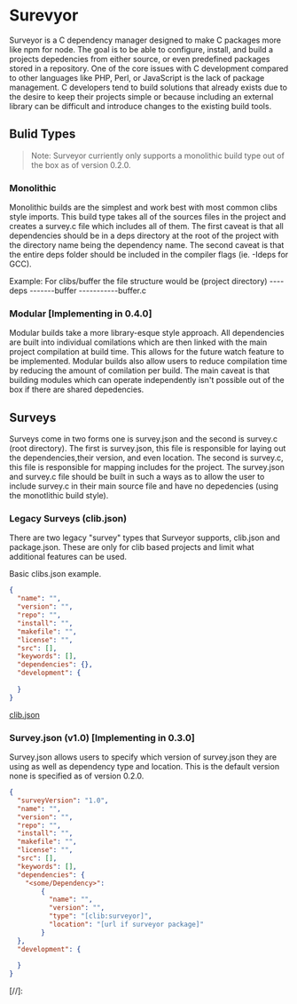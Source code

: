 # Surevyor 

Surveyor is a C dependency manager designed to make C packages more like npm for node. The goal is to be able to configure, install, and build a projects depedencies from either source, or even predefined packages stored in a repository. One of the core issues with C development compared to other languages like PHP, Perl, or JavaScript is the lack of package management. C developers tend to build solutions that already exists due to the desire to keep their projects simple or because including an external library can be difficult and introduce changes to the existing build tools.

## Bulid Types
> Note: Surveyor curriently only supports a monolithic build type out of the box as of version 0.2.0.

### Monolithic

Monolithic builds are the simplest and work best with most common clibs style imports. This build type takes all of the sources files in the project and creates a survey.c file which includes all of them. The first caveat is that all dependencies should be in a deps directory at the root of the project with the directory name being the dependency name. The second caveat is that the entire deps folder should be included in the compiler flags (ie. -Ideps for GCC). 

Example: 
For clibs/buffer the file structure would be 
(project directory)
----deps
-------buffer
-----------buffer.c

### Modular [Implementing in 0.4.0]

Modular builds take a more library-esque style approach. All dependencies are built into individual comilations which are then linked with the main project compilation at build time. This allows for the future watch feature to be implemented. Modular builds also allow users to reduce compilation time by reducing the amount of comilation per build. The main caveat is that building modules which can operate independently isn't possible out of the box if there are shared depedencies. 

## Surveys

Surveys come in two forms one is survey.json and the second is survey.c (root directory). The first is survey.json, this file is responsible for laying out the dependencies,their version, and even location. The second is survey.c, this file is responsible for mapping includes for the project. The survey.json and survey.c file should be built in such a ways as to allow the user to include survey.c in their main source file and have no depedencies (using the monotlithic build style).

### Legacy Surveys (clib.json)
There are two legacy "survey" types that Surveyor supports, clib.json and package.json. These are only for clib based projects and limit what additional features can be used. 

Basic clibs.json example.
```json
{
  "name": "",
  "version": "",
  "repo": "",
  "install": "",
  "makefile": "",
  "license": "",
  "src": [],
  "keywords": [],
  "dependencies": {},
  "development": {
    
  }
}
```

[clib.json]


### Survey.json (v1.0) [Implementing in 0.3.0]
Survey.json allows users to specify which version of survey.json they are using as well as dependency type and location. This is the default version none is specified as of version 0.2.0.
```json
{
  "surveyVersion": "1.0",
  "name": "",
  "version": "",
  "repo": "",
  "install": "",
  "makefile": "",
  "license": "",
  "src": [],
  "keywords": [],
  "dependencies": {
    "<some/Dependency>": 
        {
          "name": "",
          "version": "",
          "type": "[clib:surveyor]",
          "location": "[url if surveyor package]"
        } 
  },
  "development": {
    
  }
}
```

[//]:

[clib.json]: <https://github.com/clibs/clib/wiki/Explanation-of-clib.json>
